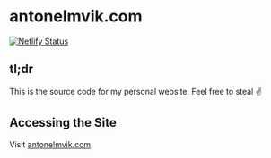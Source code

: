 # antonelmvik.com
[![Netlify Status](https://api.netlify.com/api/v1/badges/c7698e96-af09-4513-ba2e-e33f46cfea71/deploy-status)](https://app.netlify.com/sites/antonelmvik/deploys)

## tl;dr

This is the source code for my personal website. Feel free to steal ✌️

## Accessing the Site

Visit [antonelmvik.com](https://antonelmvik.com)